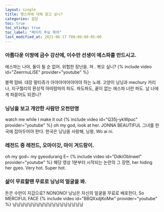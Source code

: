 ```yaml
---
layout: single
title: 짱스파에 대해 알고 싶니?
categories: 잡담
toc: true
toc_sticky: true
toc_label: "페이지 주요 목차"
last_modified_at: 2021-06-17 T08:06:00-05:00
---
```


### 아름다운 이땅에 금수 강산에, 이수만 선생이 에스파를 만드시고.

에스파는 나야, 둘이 될 순 없어.
위험한 장난을. 쳐 . 복오 싶니?
{% include video id="ZeerrnuLi5E" provider="youtube" %}

블랙 맘바. 대장 말티쥬가 아야야야야야야야 하는 노래.
고양이 닝닝과 mechury 카리나, 지구젤리의 환상적 아따맘마의 파도.
파도파도, 끝이 없는 에스파 너란 파도. 날 너에게 파묻어도 되겠니?

### 닝닝을 보고 개안한 사람만 오천만명

watch me while I make it out
{% include video id="Q35j-ykWpuc" provider="youtube" %}
oh my god, look at her. JONNA BEAUTIFUL
그녀를 한국에 잡아두어야 한다. 한국은 닝닝을 사랑해, 닝왕, Wo ai ni.

### 레전드 중 레전드, 오마이갓, 마이 겨드랑이.

oh my god~ my gyeodurang E~
{% include video id="DdkiOblnweI" provider="youtube" %}
해당 영상 1분부터 시작되는 논란의 그 장면, her hiding her gyeo. Very hot. Super hot.

### 삶이 무료할땐 무료로 닝닝의 얼굴을 봐. 

돈은 수만이 지갑으로? NONONO! 닝닝은 자신의 얼굴을 무료로 배포한다, So MERCIFUL FACE
{% include video id="BBQXxdjKoMw" provider="youtube" %}
닝닝닝닝닝닝닝닝닝닝닝닝닝닝닝닝닝닝



